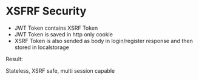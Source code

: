 # XSFRF Security


- JWT Token contains XSRF Token
- JWT Token is saved in http only cookie
- XSRF Token is also sended as body in login/register response and then stored in localstorage

Result:

Stateless, XSRF safe, multi session capable 
